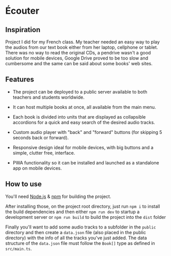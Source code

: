 # Écouter

## Inspiration

Project I did for my French class. My teacher needed an easy way to play the audios from our text book either from her laptop, cellphone or tablet. There was no way to read the original CDs, a pendrive wasn't a good solution for mobile devices, Google Drive proved to be too slow and cumbersome and the same can be said about some books' web sites.

## Features

- The project can be deployed to a public server available to both teachers and students worldwide.

- It can host multiple books at once, all available from the main menu.

- Each book is divided into units that are displayed as collapsible accordions for a quick and easy search of the desired audio tracks.

- Custom audio player with "back" and "forward" buttons (for skipping 5 seconds back or forward).

- Responsive design ideal for mobile devices, with big buttons and a simple, clutter free, interface.

- PWA functionality so it can be installed and launched as a standalone app on mobile devices.

## How to use

You'll need [Node.js](https://nodejs.org) & [npm](https://www.npmjs.com/) for building the project.

After installing those, on the project root directory, just run `npm i` to install the build dependencies and then either `npm run dev` to startup a development server or `npm run build` to build the project into the `dist` folder

Finally you'll want to add some audio tracks to a subfolder in the `public` directory and then create a `data.json` file (also placed in the public directory) with the info of all the tracks you've just added. The data structure of the `data.json` file must follow the `Book[]` type as defined in `src/main.ts`.
